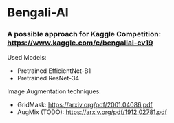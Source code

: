 # Bengali-AI

### A possible approach for Kaggle Competition: https://www.kaggle.com/c/bengaliai-cv19

Used Models:
  - Pretrained EfficientNet-B1
  - Pretrained ResNet-34
  
Image Augmentation techniques: 
  - GridMask: https://arxiv.org/pdf/2001.04086.pdf
  - AugMix (TODO): https://arxiv.org/pdf/1912.02781.pdf
  
 
